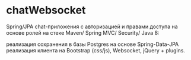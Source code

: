 # chatWebsocket

Spring/JPA chat-приложения c авторизацией и правами доступа на основе ролей на стеке Maven/ Spring MVC/ Security/ Java 8:

реализация сохранения в базы Postgres на основе Spring-Data-JPA
реализация клиента на Bootstrap (css/js), Websocket, jQuery + plugins.
